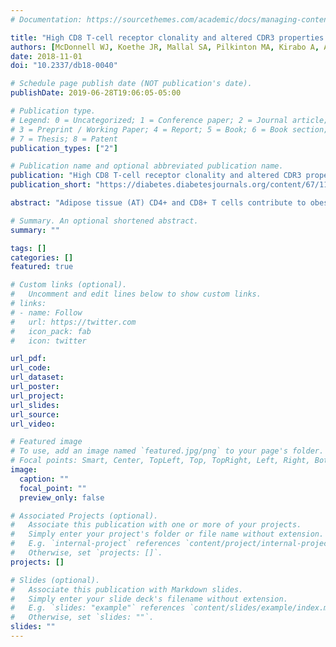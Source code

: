 ```yaml
---
# Documentation: https://sourcethemes.com/academic/docs/managing-content/

title: "High CD8 T-cell receptor clonality and altered CDR3 properties are associated with elevated isolevuglandins in adipose tissue during diet-induced obesity"
authors: [McDonnell WJ, Koethe JR, Mallal SA, Pilkinton MA, Kirabo A, Ameka MK, Cottam MA, Hasty AH, Kennedy AJ]
date: 2018-11-01
doi: "10.2337/db18-0040"

# Schedule page publish date (NOT publication's date).
publishDate: 2019-06-28T19:06:05-05:00

# Publication type.
# Legend: 0 = Uncategorized; 1 = Conference paper; 2 = Journal article;
# 3 = Preprint / Working Paper; 4 = Report; 5 = Book; 6 = Book section;
# 7 = Thesis; 8 = Patent
publication_types: ["2"]

# Publication name and optional abbreviated publication name.
publication: "High CD8 T-cell receptor clonality and altered CDR3 properties are associated with elevated isolevuglandins in adipose tissue during diet-induced obesity"
publication_short: "https://diabetes.diabetesjournals.org/content/67/11/2361"

abstract: "Adipose tissue (AT) CD4+ and CD8+ T cells contribute to obesity-associated insulin resistance. Prior studies identified conserved T-cell receptor (TCR) chain families in obese AT, but the presence and clonal expansion of specific TCR sequences in obesity has not been assessed. We characterized AT and liver CD8+ and CD4+ TCR repertoires of mice fed a low-fat diet (LFD) and high-fat diet (HFD) using deep sequencing of the TCRβ chain to quantify clonal expansion, gene usage, and CDR3 sequence. In AT CD8+ T cells, HFD reduced TCR diversity, increased the prevalence of public TCR clonotypes, and selected for TCR CDR3 regions enriched in positively charged and less polarized amino acids. Although TCR repertoire alone could distinguish between LFD- and HFD-fed mice, these properties of the CDR3 region of AT CD8+ T cells from HFD-fed mice led us to examine the role of negatively charged and nonpolar isolevuglandin (isoLG) adduct-containing antigen-presenting cells within AT. IsoLG-adducted protein species were significantly higher in AT macrophages of HFD-fed mice; isoLGs were elevated in M2-polarized macrophages, promoting CD8+ T-cell activation. Our findings demonstrate that clonal TCR expansion that favors positively charged CDR3s accompanies HFD-induced obesity, which may be an antigen-driven response to isoLG accumulation in macrophages."

# Summary. An optional shortened abstract.
summary: ""

tags: []
categories: []
featured: true

# Custom links (optional).
#   Uncomment and edit lines below to show custom links.
# links:
# - name: Follow
#   url: https://twitter.com
#   icon_pack: fab
#   icon: twitter

url_pdf:
url_code:
url_dataset:
url_poster:
url_project:
url_slides:
url_source:
url_video:

# Featured image
# To use, add an image named `featured.jpg/png` to your page's folder.
# Focal points: Smart, Center, TopLeft, Top, TopRight, Left, Right, BottomLeft, Bottom, BottomRight.
image:
  caption: ""
  focal_point: ""
  preview_only: false

# Associated Projects (optional).
#   Associate this publication with one or more of your projects.
#   Simply enter your project's folder or file name without extension.
#   E.g. `internal-project` references `content/project/internal-project/index.md`.
#   Otherwise, set `projects: []`.
projects: []

# Slides (optional).
#   Associate this publication with Markdown slides.
#   Simply enter your slide deck's filename without extension.
#   E.g. `slides: "example"` references `content/slides/example/index.md`.
#   Otherwise, set `slides: ""`.
slides: ""
---
```

